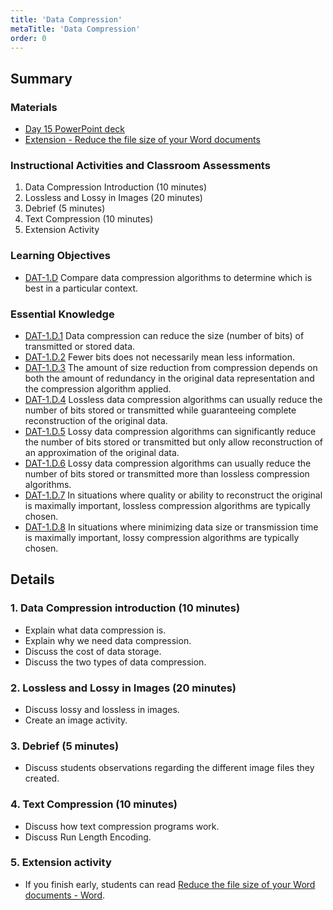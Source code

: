 ```yaml
---
title: 'Data Compression'
metaTitle: 'Data Compression'
order: 0
---
```


## Summary

### Materials

* [Day 15 PowerPoint deck]()
* [Extension - Reduce the file size of your Word documents]()


### Instructional Activities and Classroom Assessments

1. Data Compression Introduction (10 minutes)
2. Lossless and Lossy in Images (20 minutes)
3. Debrief (5 minutes)
4. Text Compression (10 minutes)
5. Extension Activity

### Learning Objectives

* [DAT-1.D](https://apcentral.collegeboard.org/pdf/ap-computer-science-principles-course-and-exam-description.pdf#page=56) Compare data compression algorithms to determine which is best in a particular context.

### Essential Knowledge 

* [DAT-1.D.1](https://apcentral.collegeboard.org/pdf/ap-computer-science-principles-course-and-exam-description.pdf#page=56) Data compression can reduce the size (number of bits) of transmitted or stored data.
* [DAT-1.D.2](https://apcentral.collegeboard.org/pdf/ap-computer-science-principles-course-and-exam-description.pdf#page=56) Fewer bits does not necessarily mean less information.
* [DAT-1.D.3](https://apcentral.collegeboard.org/pdf/ap-computer-science-principles-course-and-exam-description.pdf#page=56) The amount of size reduction from compression depends on both the amount of redundancy in the original data representation and the compression algorithm applied.
* [DAT-1.D.4](https://apcentral.collegeboard.org/pdf/ap-computer-science-principles-course-and-exam-description.pdf#page=56) Lossless data compression algorithms can usually reduce the number of bits stored or transmitted while guaranteeing complete reconstruction of the original data.
* [DAT-1.D.5](https://apcentral.collegeboard.org/pdf/ap-computer-science-principles-course-and-exam-description.pdf#page=56) Lossy data compression algorithms can significantly reduce the number of bits stored or transmitted but only allow reconstruction of an approximation of the original data.
* [DAT-1.D.6](https://apcentral.collegeboard.org/pdf/ap-computer-science-principles-course-and-exam-description.pdf#page=57) Lossy data compression algorithms can usually reduce the number of bits stored or transmitted more than lossless compression algorithms.
* [DAT-1.D.7](https://apcentral.collegeboard.org/pdf/ap-computer-science-principles-course-and-exam-description.pdf#page=57) In situations where quality or ability to reconstruct the original is maximally important, lossless compression algorithms are typically chosen.
* [DAT-1.D.8](https://apcentral.collegeboard.org/pdf/ap-computer-science-principles-course-and-exam-description.pdf#page=57) In situations where minimizing data size or transmission time is maximally important, lossy compression algorithms are typically chosen.

## Details

### 1. Data Compression introduction (10 minutes) 

* Explain what data compression is.
* Explain why we need data compression.
* Discuss the cost of data storage.
* Discuss the two types of data compression.

### 2. Lossless and Lossy in Images (20 minutes) 

* Discuss lossy and lossless in images.
* Create an image activity.

### 3. Debrief (5 minutes) 

* Discuss students observations regarding the different image files they created.

### 4. Text Compression (10 minutes) 

* Discuss how text compression programs work.
* Discuss Run Length Encoding.

### 5. Extension activity  

* If you finish early, students can read [Reduce the file size of your Word documents - Word]().